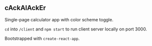 ## cAckAlAckEr

Single-page calculator app with color scheme toggle.

`cd` into `/client` and `npm start` to run client server locally on port 3000.

Bootstrapped with `create-react-app`.